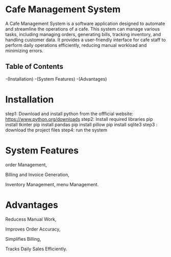 # Cafe Management System 

A Cafe Management System is a software application designed to automate and streamline the operations of a cafe. This system can manage various tasks, including managing orders, generating bills, tracking inventory, and handling customer data. It provides a user-friendly interface for cafe staff to perform daily operations efficiently, reducing manual workload and minimizing errors.

## Table of Contents

 -(Installation)
 -(System Features)
 -(Advantages)

 # Installation

step1: Download and install python from the offficial website:
     https://www.python.org/downloads
step2: Install required libraries
       pip install tkinter
       pip install pandas
       pip install pillow
       pip install sqlite3
step3 : download the project files 
step4: run the system

# System Features 

 order Management, 
 
 Billing and Invoice Generation,
 
 Inventory Management,
 menu Management.

 # Advantages

  Reducess Manual Work,
  
  Improves Order Accuracy,
  
  Simplifies Billing,
  
  Tracks Daily Sales Efficiently.

 
  
